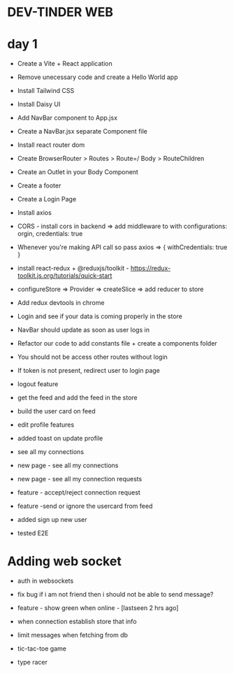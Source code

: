 # DEV-TINDER WEB

# day 1
- Create a Vite + React application
- Remove unecessary code and create a Hello World app
- Install Tailwind CSS
- Install Daisy UI
- Add NavBar component to App.jsx
- Create a NavBar.jsx separate Component file
- Install react router dom
- Create BrowserRouter > Routes > Route=/ Body > RouteChildren
- Create an Outlet in your Body Component
- Create a footer

- Create a Login Page
- Install axios
- CORS - install cors in backend => add middleware to with configurations: orgin, credentials: true
- Whenever you're making API call so pass axios => { withCredentials: true }
- install react-redux + @reduxjs/toolkit - https://redux-toolkit.js.org/tutorials/quick-start
- configureStore => Provider => createSlice => add reducer to store
- Add redux devtools in chrome
- Login and see if your data is coming properly in the store
- NavBar should update as soon as user logs in
- Refactor our code to add constants file + create a components folder 

- You should not be access other routes without login
- If token is not present, redirect user to login page
- logout feature
- get the feed and add the feed in the store
- build the user card on feed
- edit profile features
- added toast on update profile
- see all my connections
- new page - see all my connections
- new page - see all my connection requests
- feature - accept/reject connection request
- feature -send or ignore the usercard from feed
- added sign up new user
- tested E2E


# Adding web socket 
- auth in websockets
- fix bug if i am not friend then i should not be able to send message?

- feature - show green when online - [lastseen 2 hrs ago]
- when connection establish store that info
- limit messages when fetching from db
- tic-tac-toe game
- type racer